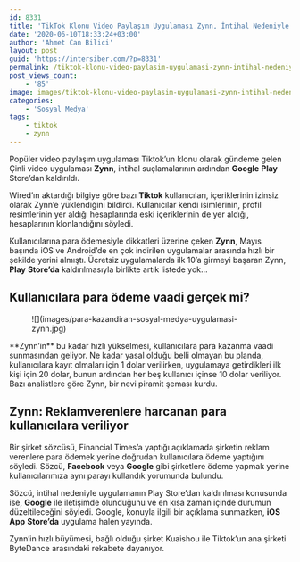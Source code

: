 ```yaml
---
id: 8331
title: 'TikTok Klonu Video Paylaşım Uygulaması Zynn, İntihal Nedeniyle Play Store’dan Kaldırıldı'
date: '2020-06-10T18:33:24+03:00'
author: 'Ahmet Can Bilici'
layout: post
guid: 'https://intersiber.com/?p=8331'
permalink: /tiktok-klonu-video-paylasim-uygulamasi-zynn-intihal-nedeniyle-play-storedan-kaldirildi/
post_views_count:
    - '85'
image: images/tiktok-klonu-video-paylasim-uygulamasi-zynn-intihal-nedeniyle-play-store-dan-kaldirildi.png
categories:
    - 'Sosyal Medya'
tags:
    - tiktok
    - zynn
---
```


Popüler video paylaşım uygulaması Tiktok’un klonu olarak gündeme gelen Çinli video uygulaması **Zynn**, intihal suçlamalarının ardından **Google** **Play** Store’dan kaldırıldı.

Wired’ın aktardığı bilgiye göre bazı **Tiktok** kullanıcıları, içeriklerinin izinsiz olarak Zynn’e yüklendiğini bildirdi. Kullanıcılar kendi isimlerinin, profil resimlerinin yer aldığı hesaplarında eski içeriklerinin de yer aldığı, hesaplarının klonlandığını söyledi.

Kullanıcılarına para ödemesiyle dikkatleri üzerine çeken **Zynn**, Mayıs başında iOS ve Android’de en çok indirilen uygulamalar arasında hızlı bir şekilde yerini almıştı. Ücretsiz uygulamalarda ilk 10’a girmeyi başaran Zynn, **Play** **Store’da** kaldırılmasıyla birlikte artık listede yok…

## Kullanıcılara para ödeme vaadi gerçek mi?

<figure class="wp-block-image size-large">![](images/para-kazandiran-sosyal-medya-uygulamasi-zynn.jpg)</figure>**Zynn’in** bu kadar hızlı yükselmesi, kullanıcılara para kazanma vaadi sunmasından geliyor. Ne kadar yasal olduğu belli olmayan bu planda, kullanıcılara kayıt olmaları için 1 dolar verilirken, uygulamaya getirdikleri ilk kişi için 20 dolar, bunun ardından her beş kullanıcı içinse 10 dolar veriliyor. Bazı analistlere göre Zynn, bir nevi piramit şeması kurdu.

## Zynn: Reklamverenlere harcanan para kullanıcılara veriliyor

Bir şirket sözcüsü, Financial Times’a yaptığı açıklamada şirketin reklam verenlere para ödemek yerine doğrudan kullanıcılara ödeme yaptığını söyledi. Sözcü, **Facebook** veya **Google** gibi şirketlere ödeme yapmak yerine kullanıcılarımıza aynı parayı kullandık yorumunda bulundu.

Sözcü, intihal nedeniyle uygulamanın Play Store’dan kaldırılması konusunda ise, **Google** ile iletişimde olunduğunu ve en kısa zaman içinde durumun düzeltileceğini söyledi. Google, konuyla ilgili bir açıklama sunmazken, **iOS** **App** **Store’da** uygulama halen yayında.

Zynn’in hızlı büyümesi, bağlı olduğu şirket Kuaishou ile Tiktok’un ana şirketi ByteDance arasındaki rekabete dayanıyor.